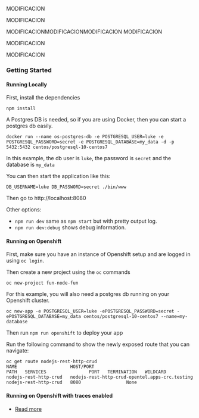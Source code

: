 MODIFICACION

MODIFICACION

MODIFICACIONMODIFICACIONMODIFICACION
MODIFICACION


MODIFICACION


MODIFICACION

### Getting Started

#### Running Locally

First, install the dependencies

`npm install`

A Postgres DB is needed, so if you are using Docker, then you can start a postgres db easily.

`docker run --name os-postgres-db -e POSTGRESQL_USER=luke -e POSTGRESQL_PASSWORD=secret -e POSTGRESQL_DATABASE=my_data -d -p 5432:5432 centos/postgresql-10-centos7`

In this example, the db user is `luke`, the password is `secret` and the database is `my_data`

You can then start the application like this:

`DB_USERNAME=luke DB_PASSWORD=secret ./bin/www`


Then go to http://localhost:8080


Other options:

* `npm run dev` same as `npm start` but with pretty output log.
* `npm run dev:debug` shows debug information.


#### Running on Openshift

First, make sure you have an instance of Openshift setup and are logged in using `oc login`.

Then create a new project using the `oc` commands

`oc new-project fun-node-fun`

For this example, you will also need a postgres db running on your Openshift cluster.

`oc new-app -e POSTGRESQL_USER=luke -ePOSTGRESQL_PASSWORD=secret -ePOSTGRESQL_DATABASE=my_data centos/postgresql-10-centos7 --name=my-database`

Then run `npm run openshift` to deploy your app

Run the following command to show the newly exposed route that you can navigate:
```
oc get route nodejs-rest-http-crud
NAME                    HOST/PORT                                        PATH   SERVICES                PORT   TERMINATION   WILDCARD
nodejs-rest-http-crud   nodejs-rest-http-crud-opentel.apps-crc.testing          nodejs-rest-http-crud   8080                 None
```
#### Running on Openshift with traces enabled

* [Read more](./OTEL.md)
